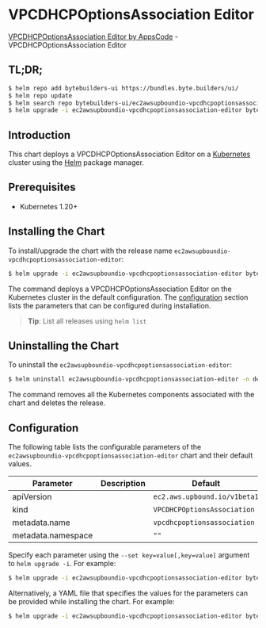 # VPCDHCPOptionsAssociation Editor

[VPCDHCPOptionsAssociation Editor by AppsCode](https://byte.builders) - VPCDHCPOptionsAssociation Editor

## TL;DR;

```bash
$ helm repo add bytebuilders-ui https://bundles.byte.builders/ui/
$ helm repo update
$ helm search repo bytebuilders-ui/ec2awsupboundio-vpcdhcpoptionsassociation-editor --version=v0.4.18
$ helm upgrade -i ec2awsupboundio-vpcdhcpoptionsassociation-editor bytebuilders-ui/ec2awsupboundio-vpcdhcpoptionsassociation-editor -n default --create-namespace --version=v0.4.18
```

## Introduction

This chart deploys a VPCDHCPOptionsAssociation Editor on a [Kubernetes](http://kubernetes.io) cluster using the [Helm](https://helm.sh) package manager.

## Prerequisites

- Kubernetes 1.20+

## Installing the Chart

To install/upgrade the chart with the release name `ec2awsupboundio-vpcdhcpoptionsassociation-editor`:

```bash
$ helm upgrade -i ec2awsupboundio-vpcdhcpoptionsassociation-editor bytebuilders-ui/ec2awsupboundio-vpcdhcpoptionsassociation-editor -n default --create-namespace --version=v0.4.18
```

The command deploys a VPCDHCPOptionsAssociation Editor on the Kubernetes cluster in the default configuration. The [configuration](#configuration) section lists the parameters that can be configured during installation.

> **Tip**: List all releases using `helm list`

## Uninstalling the Chart

To uninstall the `ec2awsupboundio-vpcdhcpoptionsassociation-editor`:

```bash
$ helm uninstall ec2awsupboundio-vpcdhcpoptionsassociation-editor -n default
```

The command removes all the Kubernetes components associated with the chart and deletes the release.

## Configuration

The following table lists the configurable parameters of the `ec2awsupboundio-vpcdhcpoptionsassociation-editor` chart and their default values.

|     Parameter      | Description |                 Default                 |
|--------------------|-------------|-----------------------------------------|
| apiVersion         |             | <code>ec2.aws.upbound.io/v1beta1</code> |
| kind               |             | <code>VPCDHCPOptionsAssociation</code>  |
| metadata.name      |             | <code>vpcdhcpoptionsassociation</code>  |
| metadata.namespace |             | <code>""</code>                         |


Specify each parameter using the `--set key=value[,key=value]` argument to `helm upgrade -i`. For example:

```bash
$ helm upgrade -i ec2awsupboundio-vpcdhcpoptionsassociation-editor bytebuilders-ui/ec2awsupboundio-vpcdhcpoptionsassociation-editor -n default --create-namespace --version=v0.4.18 --set apiVersion=ec2.aws.upbound.io/v1beta1
```

Alternatively, a YAML file that specifies the values for the parameters can be provided while
installing the chart. For example:

```bash
$ helm upgrade -i ec2awsupboundio-vpcdhcpoptionsassociation-editor bytebuilders-ui/ec2awsupboundio-vpcdhcpoptionsassociation-editor -n default --create-namespace --version=v0.4.18 --values values.yaml
```
